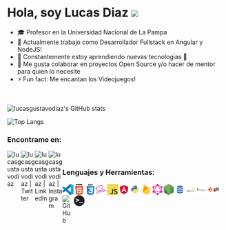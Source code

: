 # Hola, soy Lucas Diaz <img src="https://media.giphy.com/media/hvRJCLFzcasrR4ia7z/giphy.gif" width="3%">

- 🎓 Profesor en la Universidad Nacional de La Pampa 
- 🔭 Actualmente trabajo como Desarrollador Fullstack en Angular y NodeJS!
- 🌱 Constantemente estoy aprendiendo nuevas tecnologias 🤣
- 👯 Me gusta colaborar en proyectos Open Source y/o hacer de mentor para quien lo necesite
- ⚡ Fun fact: Me encantan los Videojuegos!

<br />

![lucasgustavodiaz's GitHub stats](https://github-readme-stats.vercel.app/api?username=lucasgustavodiaz&show_icons=true&theme=cobalt)

![Top Langs](https://github-readme-stats.vercel.app/api/top-langs/?username=lucasgustavodiaz&langs_count=5&theme=cobalt&layout=compact)

### Encontrame en:

[<img align="left" alt="lucasgustavodiaz" width="32px" src="https://openmoji.org/data/color/svg/1F30F.svg" />][website]
[<img align="left" alt="lucasgustavodiaz | Twitter" width="32px" src="https://openmoji.org/data/color/svg/E040.svg" />][twitter]
[<img align="left" alt="lucasgustavodiaz | LinkedIn" width="32px" src="https://openmoji.org/data/color/svg/E046.svg" />][linkedin]
[<img align="left" alt="lucasgustavodiaz | Instagram" width="32px" src="https://openmoji.org/data/color/svg/E043.svg" />][instagram]

<br />



### Lenguajes y Herramientas:

<img align="left" alt="Visual Studio Code" width="26px" src="https://raw.githubusercontent.com/github/explore/80688e429a7d4ef2fca1e82350fe8e3517d3494d/topics/visual-studio-code/visual-studio-code.png" />
<img align="left" alt="HTML5" width="26px" src="https://raw.githubusercontent.com/github/explore/80688e429a7d4ef2fca1e82350fe8e3517d3494d/topics/html/html.png" />
<img align="left" alt="CSS3" width="26px" src="https://raw.githubusercontent.com/github/explore/80688e429a7d4ef2fca1e82350fe8e3517d3494d/topics/css/css.png" />
<img align="left" alt="Sass" width="26px" src="https://raw.githubusercontent.com/github/explore/80688e429a7d4ef2fca1e82350fe8e3517d3494d/topics/sass/sass.png" />
<img align="left" alt="JavaScript" width="26px" src="https://raw.githubusercontent.com/github/explore/80688e429a7d4ef2fca1e82350fe8e3517d3494d/topics/javascript/javascript.png" />
<img align="left" alt="Angular" width="26px" src="https://raw.githubusercontent.com/github/explore/80688e429a7d4ef2fca1e82350fe8e3517d3494d/topics/angular/angular.png" />
<img align="left" alt="Python" width="26px" src="https://raw.githubusercontent.com/github/explore/80688e429a7d4ef2fca1e82350fe8e3517d3494d/topics/python/python.png" />
<img align="left" alt="Firebase" width="26px" src="https://raw.githubusercontent.com/github/explore/80688e429a7d4ef2fca1e82350fe8e3517d3494d/topics/firebase/firebase.png" />
<img align="left" alt="GraphQL" width="26px" src="https://raw.githubusercontent.com/github/explore/80688e429a7d4ef2fca1e82350fe8e3517d3494d/topics/graphql/graphql.png" />
<img align="left" alt="Node.js" width="26px" src="https://raw.githubusercontent.com/github/explore/80688e429a7d4ef2fca1e82350fe8e3517d3494d/topics/nodejs/nodejs.png" />
<img align="left" alt="SQL" width="26px" src="https://raw.githubusercontent.com/github/explore/80688e429a7d4ef2fca1e82350fe8e3517d3494d/topics/sql/sql.png" />
<img align="left" alt="MySQL" width="26px" src="https://raw.githubusercontent.com/github/explore/80688e429a7d4ef2fca1e82350fe8e3517d3494d/topics/mysql/mysql.png" />
<img align="left" alt="MongoDB" width="26px" src="https://raw.githubusercontent.com/github/explore/80688e429a7d4ef2fca1e82350fe8e3517d3494d/topics/mongodb/mongodb.png" />
<img align="left" alt="Git" width="26px" src="https://raw.githubusercontent.com/github/explore/80688e429a7d4ef2fca1e82350fe8e3517d3494d/topics/git/git.png" />
<img align="left" alt="GitHub" width="26px" src="https://openmoji.org/data/color/svg/E045.svg" />
<img align="left" alt="Terminal" width="26px" src="https://raw.githubusercontent.com/github/explore/80688e429a7d4ef2fca1e82350fe8e3517d3494d/topics/terminal/terminal.png" />


<!-- --- -->

<!-- ### 📕 Articulos de mi Blog sugeridos! -->
<!-- BLOG-POST-LIST:START -->
<!-- - [Crear un bot para Discord con Python!](https://www.sebastianbauer.dev/2020/05/29/crear-bot-discord-python/) -->
<!-- - [Manejo de Subscripciones con Angular !](https://www.sebastianbauer.dev/2020/08/08/rxjs-en-angular-el-drama-de-las-suscripciones/) -->
<!-- - [Crear un bot para Twitter con NodeJS](https://www.sebastianbauer.dev/2020/01/11/como-crear-nuestro-bot-de-twitter-con-nodejs/) -->
<!-- - [Carrito reactivo en Angular con RxJS](https://www.sebastianbauer.dev/2019/12/11/carrito-reactivo-con-angular-y-rxjs/) -->
<!-- BLOG-POST-LIST:END -->

[website]: https://lucasdiaz.netlify.app
[twitter]: https://twitter.com/LucasGDiaz
[instagram]: https://instagram.com/lucasgustavodiaz
[linkedin]: https://www.linkedin.com/in/lucas-gustavo-diaz/

<!---
lucasgustavodiaz/lucasgustavodiaz is a ✨ special ✨ repository because its `README.md` (this file) appears on your GitHub profile.
You can click the Preview link to take a look at your changes.
--->
